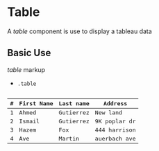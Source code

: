 # Table

A _table_ component is use to display a tableau data

## Basic Use

_table_ markup

- `.table`

<snippeter>
<pre>
<table class="table">
  <thead>
    <tr>
      <th>#</th>
      <th>First Name</th>
      <th>Last name</th>
      <th>Address</th>
    </tr>
  </thead>
  <tbody>
    <tr>
      <td>1</td>
      <td>Ahmed</td>
      <td>Gutierrez</td>
      <td>New land</td>
    </tr>
    <tr>
      <td>2</td>
      <td>Ismail </td>
      <td>Gutierrez</td>
      <td>9K poplar dr</td>
    </tr>
    <tr>
      <td>3</td>
      <td>Hazem </td>
      <td>Fox</td>
      <td>444 harrison </td>
    </tr>
    <tr>
      <td>4</td>
      <td>Ave</td>
      <td>Martin</td>
      <td>auerbach ave</td>
    </tr>
  </tbody>
</table>
</pre>
</snippeter>
